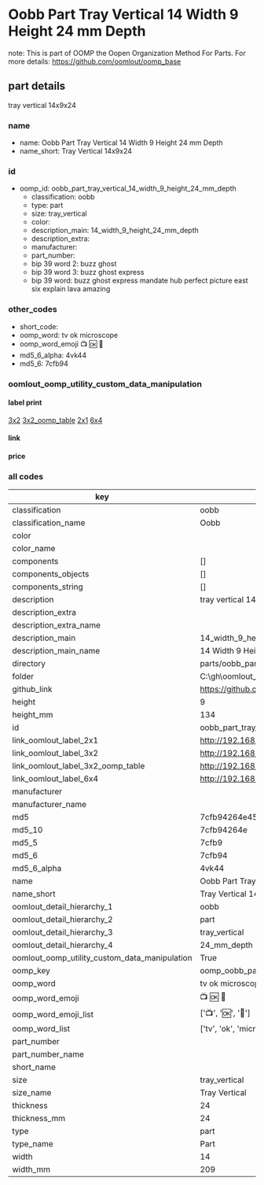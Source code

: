 # Oobb Part Tray Vertical 14 Width 9 Height 24 mm Depth  

note: This is part of OOMP the Oopen Organization Method For Parts. For more details: https://github.com/oomlout/oomp_base

##  part details
  



tray vertical 14x9x24



### name
* name: Oobb Part Tray Vertical 14 Width 9 Height 24 mm Depth
* name_short: Tray Vertical 14x9x24 
### id
* oomp_id: oobb_part_tray_vertical_14_width_9_height_24_mm_depth
  * classification: oobb
  * type: part
  * size: tray_vertical
  * color: 
  * description_main: 14_width_9_height_24_mm_depth
  * description_extra: 
  * manufacturer: 
  * part_number: 
  * bip 39 word 2: buzz ghost
  * bip 39 word 3: buzz ghost express
  * bip 39 word: buzz ghost express mandate hub perfect picture east six explain lava amazing

### other_codes
* short_code: 
* oomp_word: tv ok microscope
* oomp_word_emoji :tv: :ok: :microscope:
* md5_6_alpha: 4vk44
* md5_6: 7cfb94






### oomlout_oomp_utility_custom_data_manipulation
#### label print
[3x2](http://192.168.1.245:1112/?label=oomp%204vk44)
[3x2_oomp_table](http://192.168.1.108:1112/?label=oomp%204vk44)
[2x1](http://192.168.1.242:1112/?label=oomp%204vk44)
[6x4](http://192.168.1.55:1112/?label=oomp%204vk44)    

#### link

                              

#### price







### all codes 
| key | value |  
| --- | --- |  
| classification | oobb |  
| classification_name | Oobb |  
| color |  |  
| color_name |  |  
| components | [] |  
| components_objects | [] |  
| components_string | [] |  
| description | tray vertical 14x9x24 |  
| description_extra |  |  
| description_extra_name |  |  
| description_main | 14_width_9_height_24_mm_depth |  
| description_main_name | 14 Width 9 Height 24 mm Depth |  
| directory | parts/oobb_part_tray_vertical_14_width_9_height_24_mm_depth |  
| folder | C:\gh\oomlout_oobb_version_4_generated_parts\parts\oobb_part_tray_vertical_14_width_9_height_24_mm_depth |  
| github_link | https://github.com/oomlout/oomlout_oomp_part_src/tree/main/parts/oobb_part_tray_vertical_14_width_9_height_24_mm_depth |  
| height | 9 |  
| height_mm | 134 |  
| id | oobb_part_tray_vertical_14_width_9_height_24_mm_depth |  
| link_oomlout_label_2x1 | http://192.168.1.242:1112/?label=oomp%204vk44 |  
| link_oomlout_label_3x2 | http://192.168.1.245:1112/?label=oomp%204vk44 |  
| link_oomlout_label_3x2_oomp_table | http://192.168.1.108:1112/?label=oomp%204vk44 |  
| link_oomlout_label_6x4 | http://192.168.1.55:1112/?label=oomp%204vk44 |  
| manufacturer |  |  
| manufacturer_name |  |  
| md5 | 7cfb94264e45b48a8c374870a19860fc |  
| md5_10 | 7cfb94264e |  
| md5_5 | 7cfb9 |  
| md5_6 | 7cfb94 |  
| md5_6_alpha | 4vk44 |  
| name | Oobb Part Tray Vertical 14 Width 9 Height 24 mm Depth |  
| name_short | Tray Vertical 14x9x24  |  
| oomlout_detail_hierarchy_1 | oobb |  
| oomlout_detail_hierarchy_2 | part |  
| oomlout_detail_hierarchy_3 | tray_vertical |  
| oomlout_detail_hierarchy_4 | 24_mm_depth |  
| oomlout_oomp_utility_custom_data_manipulation | True |  
| oomp_key | oomp_oobb_part_tray_vertical_14_width_9_height_24_mm_depth |  
| oomp_word | tv ok microscope |  
| oomp_word_emoji | :tv: :ok: :microscope: |  
| oomp_word_emoji_list | [':tv:', ':ok:', ':microscope:'] |  
| oomp_word_list | ['tv', 'ok', 'microscope'] |  
| part_number |  |  
| part_number_name |  |  
| short_name |  |  
| size | tray_vertical |  
| size_name | Tray Vertical |  
| thickness | 24 |  
| thickness_mm | 24 |  
| type | part |  
| type_name | Part |  
| width | 14 |  
| width_mm | 209 |  

